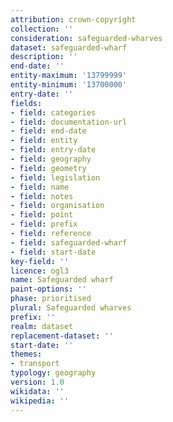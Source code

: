 ```yaml
---
attribution: crown-copyright
collection: ''
consideration: safeguarded-wharves
dataset: safeguarded-wharf
description: ''
end-date: ''
entity-maximum: '13799999'
entity-minimum: '13700000'
entry-date: ''
fields:
- field: categories
- field: documentation-url
- field: end-date
- field: entity
- field: entry-date
- field: geography
- field: geometry
- field: legislation
- field: name
- field: notes
- field: organisation
- field: point
- field: prefix
- field: reference
- field: safeguarded-wharf
- field: start-date
key-field: ''
licence: ogl3
name: Safeguarded wharf
paint-options: ''
phase: prioritised
plural: Safeguarded wharves
prefix: ''
realm: dataset
replacement-dataset: ''
start-date: ''
themes:
- transport
typology: geography
version: 1.0
wikidata: ''
wikipedia: ''
---
```

